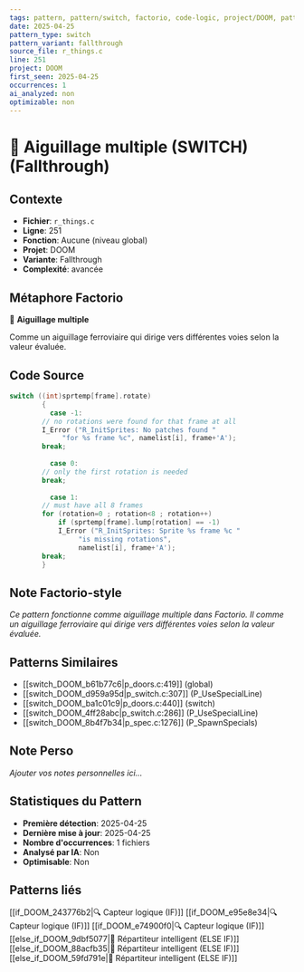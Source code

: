 ```yaml
---
tags: pattern, pattern/switch, factorio, code-logic, project/DOOM, pattern/variant/fallthrough
date: 2025-04-25
pattern_type: switch
pattern_variant: fallthrough
source_file: r_things.c
line: 251
project: DOOM
first_seen: 2025-04-25
occurrences: 1
ai_analyzed: non
optimizable: non
---
```


# 🔀 Aiguillage multiple (SWITCH) (Fallthrough)

## Contexte
- **Fichier**: `r_things.c`
- **Ligne**: 251
- **Fonction**: Aucune (niveau global)
- **Projet**: DOOM
- **Variante**: Fallthrough
- **Complexité**: avancée

## Métaphore Factorio
🔀 **Aiguillage multiple**

Comme un aiguillage ferroviaire qui dirige vers différentes voies selon la valeur évaluée.

## Code Source
```c
switch ((int)sprtemp[frame].rotate)
	    {
	      case -1:
		// no rotations were found for that frame at all
		I_Error ("R_InitSprites: No patches found "
			 "for %s frame %c", namelist[i], frame+'A');
		break;
		
	      case 0:
		// only the first rotation is needed
		break;
			
	      case 1:
		// must have all 8 frames
		for (rotation=0 ; rotation<8 ; rotation++)
		    if (sprtemp[frame].lump[rotation] == -1)
			I_Error ("R_InitSprites: Sprite %s frame %c "
				 "is missing rotations",
				 namelist[i], frame+'A');
		break;
	    }
```

## Note Factorio-style
*Ce pattern fonctionne comme aiguillage multiple dans Factorio. Il comme un aiguillage ferroviaire qui dirige vers différentes voies selon la valeur évaluée.*

## Patterns Similaires
- [[switch_DOOM_b61b77c6|p_doors.c:419]] (global)
- [[switch_DOOM_d959a95d|p_switch.c:307]] (P_UseSpecialLine)
- [[switch_DOOM_ba1c01c9|p_doors.c:440]] (switch)
- [[switch_DOOM_4ff28abc|p_switch.c:286]] (P_UseSpecialLine)
- [[switch_DOOM_8b4f7b34|p_spec.c:1276]] (P_SpawnSpecials)

## Note Perso
*Ajouter vos notes personnelles ici...*

## Statistiques du Pattern
- **Première détection**: 2025-04-25
- **Dernière mise à jour**: 2025-04-25
- **Nombre d'occurrences**: 1 fichiers
- **Analysé par IA**: Non
- **Optimisable**: Non

## Patterns liés
[[if_DOOM_243776b2|🔍 Capteur logique (IF)]]
[[if_DOOM_e95e8e34|🔍 Capteur logique (IF)]]
[[if_DOOM_e74900f0|🔍 Capteur logique (IF)]]
[[else_if_DOOM_9dbf5077|🔄 Répartiteur intelligent (ELSE IF)]]
[[else_if_DOOM_88acfb35|🔄 Répartiteur intelligent (ELSE IF)]]
[[else_if_DOOM_59fd791e|🔄 Répartiteur intelligent (ELSE IF)]]
